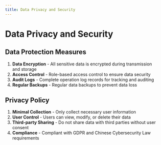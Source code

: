 ```yaml
---
title: Data Privacy and Security
---
```


# Data Privacy and Security

## Data Protection Measures

1. **Data Encryption** - All sensitive data is encrypted during transmission and storage
2. **Access Control** - Role-based access control to ensure data security
3. **Audit Logs** - Complete operation log records for tracking and auditing
4. **Regular Backups** - Regular data backups to prevent data loss

## Privacy Policy

1. **Minimal Collection** - Only collect necessary user information
2. **User Control** - Users can view, modify, or delete their data
3. **Third-party Sharing** - Do not share data with third parties without user consent
4. **Compliance** - Compliant with GDPR and Chinese Cybersecurity Law requirements
